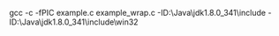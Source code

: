 <!--
 * @Descripttion: 
 * @Author: jiegiser
 * @Date: 2022-10-03 15:23:05
 * @LastEditors: jiegiser
 * @LastEditTime: 2022-10-03 15:40:44
-->

gcc -c -fPIC example.c example_wrap.c -ID:\Java\jdk1.8.0_341\include -ID:\Java\jdk1.8.0_341\include\win32